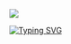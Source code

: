 <img src= "https://capsule-render.vercel.app/api?type=waving&height=200&color=gradient"/>


[![Typing SVG](https://readme-typing-svg.herokuapp.com?font=Inter&size=60&duration=2000&pause=700&color=07F7B4&center=true&vCenter=true&width=800&height=67&lines=Ola!;Eu+sou+o+Edu;Sou+um+programador+;C%23%2CVB%2CHTML+e+CSS)](https://git.io/typing-svg)
